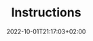---
title: "Instructions"
description: "Here you will find Instructions for all sorts of Keyboards and MacroPads."
lead: "Here you will find Instructions for all sorts of Keyboards and MacroPads."
date: 2022-10-01T21:17:03+02:00
lastmod: 2022-10-01T21:17:03+02:00
draft: false
images: []
---